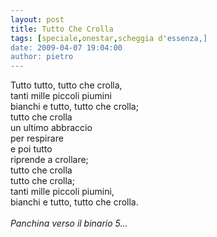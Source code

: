 ```yaml
---
layout: post
title: Tutto Che Crolla
tags: [speciale,onestar,scheggia d'essenza,]
date: 2009-04-07 19:04:00
author: pietro
---
```

Tutto tutto, tutto che crolla,<br/>tanti mille piccoli piumini<br/>bianchi e tutto, tutto che crolla;<br/>tutto che crolla<br/>un ultimo abbraccio<br/>per respirare<br/>e poi tutto<br/>riprende a crollare;<br/>tutto che crolla<br/>tutto che crolla;<br/>tanti mille piccoli piumini,<br/>bianchi e tutto, tutto che crolla.<br/><br/><span style="font-style: italic">Panchina verso il binario 5...</span>

